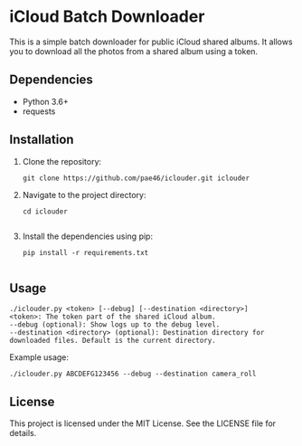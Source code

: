# iCloud Batch Downloader

This is a simple batch downloader for public iCloud shared albums. It allows you to download all the photos from a shared album using a token.

## Dependencies

- Python 3.6+
- requests

## Installation

1. Clone the repository:

   ```shell
   git clone https://github.com/pae46/iclouder.git iclouder

2. Navigate to the project directory:

    ```shell
    cd iclouder
  
3. Install the dependencies using pip:

    ```shell
    pip install -r requirements.txt
  
## Usage
  
    ./iclouder.py <token> [--debug] [--destination <directory>]
    <token>: The token part of the shared iCloud album.
    --debug (optional): Show logs up to the debug level.
    --destination <directory> (optional): Destination directory for downloaded files. Default is the current directory.

 Example usage:

    ./iclouder.py ABCDEFG123456 --debug --destination camera_roll
    
    
## License
This project is licensed under the MIT License. See the LICENSE file for details.
